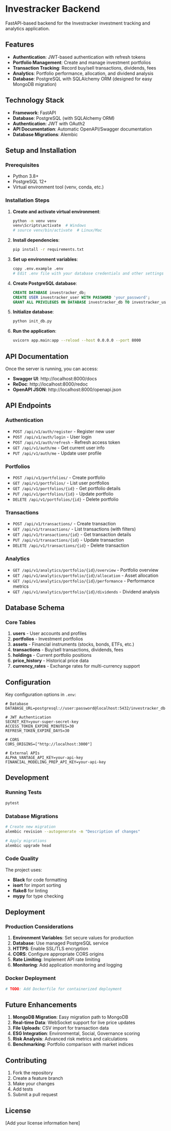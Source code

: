 # Investracker Backend

FastAPI-based backend for the Investracker investment tracking and analytics application.

## Features

- **Authentication**: JWT-based authentication with refresh tokens
- **Portfolio Management**: Create and manage investment portfolios
- **Transaction Tracking**: Record buy/sell transactions, dividends, fees
- **Analytics**: Portfolio performance, allocation, and dividend analysis
- **Database**: PostgreSQL with SQLAlchemy ORM (designed for easy MongoDB migration)

## Technology Stack

- **Framework**: FastAPI
- **Database**: PostgreSQL (with SQLAlchemy ORM)
- **Authentication**: JWT with OAuth2
- **API Documentation**: Automatic OpenAPI/Swagger documentation
- **Database Migrations**: Alembic

## Setup and Installation

### Prerequisites

- Python 3.8+
- PostgreSQL 12+
- Virtual environment tool (venv, conda, etc.)

### Installation Steps

1. **Create and activate virtual environment**:
   ```bash
   python -m venv venv
   venv\Scripts\activate  # Windows
   # source venv/bin/activate  # Linux/Mac
   ```

2. **Install dependencies**:
   ```bash
   pip install -r requirements.txt
   ```

3. **Set up environment variables**:
   ```bash
   copy .env.example .env
   # Edit .env file with your database credentials and other settings
   ```

4. **Create PostgreSQL database**:
   ```sql
   CREATE DATABASE investracker_db;
   CREATE USER investracker_user WITH PASSWORD 'your_password';
   GRANT ALL PRIVILEGES ON DATABASE investracker_db TO investracker_user;
   ```

5. **Initialize database**:
   ```bash
   python init_db.py
   ```

6. **Run the application**:
   ```bash
   uvicorn app.main:app --reload --host 0.0.0.0 --port 8000
   ```

## API Documentation

Once the server is running, you can access:

- **Swagger UI**: http://localhost:8000/docs
- **ReDoc**: http://localhost:8000/redoc
- **OpenAPI JSON**: http://localhost:8000/openapi.json

## API Endpoints

### Authentication
- `POST /api/v1/auth/register` - Register new user
- `POST /api/v1/auth/login` - User login
- `POST /api/v1/auth/refresh` - Refresh access token
- `GET /api/v1/auth/me` - Get current user info
- `PUT /api/v1/auth/me` - Update user profile

### Portfolios
- `POST /api/v1/portfolios/` - Create portfolio
- `GET /api/v1/portfolios/` - List user portfolios
- `GET /api/v1/portfolios/{id}` - Get portfolio details
- `PUT /api/v1/portfolios/{id}` - Update portfolio
- `DELETE /api/v1/portfolios/{id}` - Delete portfolio

### Transactions
- `POST /api/v1/transactions/` - Create transaction
- `GET /api/v1/transactions/` - List transactions (with filters)
- `GET /api/v1/transactions/{id}` - Get transaction details
- `PUT /api/v1/transactions/{id}` - Update transaction
- `DELETE /api/v1/transactions/{id}` - Delete transaction

### Analytics
- `GET /api/v1/analytics/portfolio/{id}/overview` - Portfolio overview
- `GET /api/v1/analytics/portfolio/{id}/allocation` - Asset allocation
- `GET /api/v1/analytics/portfolio/{id}/performance` - Performance metrics
- `GET /api/v1/analytics/portfolio/{id}/dividends` - Dividend analysis

## Database Schema

### Core Tables

1. **users** - User accounts and profiles
2. **portfolios** - Investment portfolios
3. **assets** - Financial instruments (stocks, bonds, ETFs, etc.)
4. **transactions** - Buy/sell transactions, dividends, fees
5. **holdings** - Current portfolio positions
6. **price_history** - Historical price data
7. **currency_rates** - Exchange rates for multi-currency support

## Configuration

Key configuration options in `.env`:

```env
# Database
DATABASE_URL=postgresql://user:password@localhost:5432/investracker_db

# JWT Authentication
SECRET_KEY=your-super-secret-key
ACCESS_TOKEN_EXPIRE_MINUTES=30
REFRESH_TOKEN_EXPIRE_DAYS=30

# CORS
CORS_ORIGINS=["http://localhost:3000"]

# External APIs
ALPHA_VANTAGE_API_KEY=your-api-key
FINANCIAL_MODELING_PREP_API_KEY=your-api-key
```

## Development

### Running Tests

```bash
pytest
```

### Database Migrations

```bash
# Create new migration
alembic revision --autogenerate -m "Description of changes"

# Apply migrations
alembic upgrade head
```

### Code Quality

The project uses:
- **Black** for code formatting
- **isort** for import sorting
- **flake8** for linting
- **mypy** for type checking

## Deployment

### Production Considerations

1. **Environment Variables**: Set secure values for production
2. **Database**: Use managed PostgreSQL service
3. **HTTPS**: Enable SSL/TLS encryption
4. **CORS**: Configure appropriate CORS origins
5. **Rate Limiting**: Implement API rate limiting
6. **Monitoring**: Add application monitoring and logging

### Docker Deployment

```dockerfile
# TODO: Add Dockerfile for containerized deployment
```

## Future Enhancements

1. **MongoDB Migration**: Easy migration path to MongoDB
2. **Real-time Data**: WebSocket support for live price updates
3. **File Uploads**: CSV import for transaction data
4. **ESG Integration**: Environmental, Social, Governance scoring
5. **Risk Analysis**: Advanced risk metrics and calculations
6. **Benchmarking**: Portfolio comparison with market indices

## Contributing

1. Fork the repository
2. Create a feature branch
3. Make your changes
4. Add tests
5. Submit a pull request

## License

[Add your license information here]
